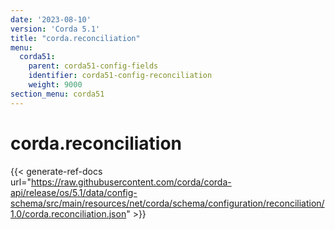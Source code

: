 ```yaml
---
date: '2023-08-10'
version: 'Corda 5.1'
title: "corda.reconciliation"
menu:
  corda51:
    parent: corda51-config-fields
    identifier: corda51-config-reconciliation
    weight: 9000
section_menu: corda51
---
```

# corda.reconciliation
{{< generate-ref-docs url="https://raw.githubusercontent.com/corda/corda-api/release/os/5.1/data/config-schema/src/main/resources/net/corda/schema/configuration/reconciliation/1.0/corda.reconciliation.json" >}}